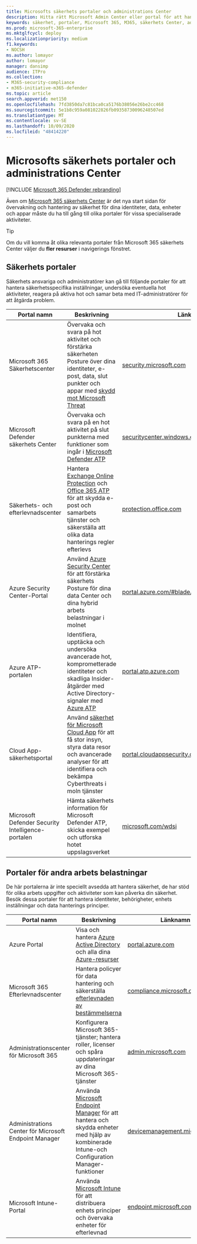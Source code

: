 ```yaml
---
title: Microsofts säkerhets portaler och administrations Center
description: Hitta rätt Microsoft Admin Center eller portal för att hantera olika tjänster relaterade till Microsoft 365-säkerhet
keywords: säkerhet, portaler, Microsoft 365, M365, säkerhets Center, administrations Center, URL, länk, MTP, Microsoft Defender ATP, Microsoft Defender säkerhets Center, Azure ATP, Office 365 ATP, MCAS, WDSI, SCC, Intune, MDM, MEM, ASC, OATP, AATP, Cloud App Security, Azure AD, Security & Compliance Center
ms.prod: microsoft-365-enterprise
ms.mktglfcycl: deploy
ms.localizationpriority: medium
f1.keywords:
- NOCSH
ms.author: lomayor
author: lomayor
manager: dansimp
audience: ITPro
ms.collection:
- M365-security-compliance
- m365-initiative-m365-defender
ms.topic: article
search.appverid: met150
ms.openlocfilehash: 7fd3850da7c81bca0ca5176b38056e26be2cc468
ms.sourcegitcommit: 5e1b8c959a081022826fb09358730096248507ed
ms.translationtype: MT
ms.contentlocale: sv-SE
ms.lasthandoff: 10/09/2020
ms.locfileid: "48414220"
---
```

# <a name="microsoft-security-portals-and-admin-centers"></a>Microsofts säkerhets portaler och administrations Center

[!INCLUDE [Microsoft 365 Defender rebranding](../includes/microsoft-defender.md)]

Även om [Microsoft 365 säkerhets Center](overview-security-center.md) är det nya start sidan för övervakning och hantering av säkerhet för dina identiteter, data, enheter och appar måste du ha till gång till olika portaler för vissa specialiserade aktiviteter.

> [!TIP] 
> Om du vill komma åt olika relevanta portaler från Microsoft 365 säkerhets Center väljer du **fler resurser** i navigerings fönstret.

## <a name="security-portals"></a>Säkerhets portaler

Säkerhets ansvariga och administratörer kan gå till följande portaler för att hantera säkerhetsspecifika inställningar, undersöka eventuella hot aktiviteter, reagera på aktiva hot och samar beta med IT-administratörer för att åtgärda problem.
<p></p>

| Portal namn | Beskrivning | Länknamn |
|---|---|---| 
| Microsoft 365 Säkerhetscenter | Övervaka och svara på hot aktivitet och förstärka säkerheten Posture över dina identiteter, e-post, data, slut punkter och appar med [skydd mot Microsoft Threat](microsoft-threat-protection.md) | [security.microsoft.com](https://security.microsoft.com/) |
| Microsoft Defender säkerhets Center | Övervaka och svara på en hot aktivitet på slut punkterna med funktioner som ingår i [Microsoft Defender ATP](https://docs.microsoft.com/windows/security/threat-protection/microsoft-defender-atp/microsoft-defender-advanced-threat-protection) | [securitycenter.windows.com](https://securitycenter.microsoft.com/) |
| Säkerhets- och efterlevnadscenter | Hantera [Exchange Online Protection](https://docs.microsoft.com/microsoft-365/security/office-365-security/exchange-online-protection-overview?view=o365-worldwide) och [Office 365 ATP](https://docs.microsoft.com/microsoft-365/security/office-365-security/office-365-atp?view=o365-worldwide) för att skydda e-post och samarbets tjänster och säkerställa att olika data hanterings regler efterlevs | [protection.office.com](https://protection.office.com) |
| Azure Security Center-Portal | Använd [Azure Security Center](https://docs.microsoft.com/azure/security-center/security-center-intro) för att förstärka säkerhets Posture för dina data Center och dina hybrid arbets belastningar i molnet | [portal.azure.com/#blade/Microsoft_Azure_Security](https://portal.azure.com/#blade/Microsoft_Azure_Security/SecurityMenuBlade/0) |
| Azure ATP-portalen | Identifiera, upptäcka och undersöka avancerade hot, komprometterade identiteter och skadliga Insider-åtgärder med Active Directory-signaler med [Azure ATP](https://docs.microsoft.com/azure-advanced-threat-protection/what-is-atp) | [portal.atp.azure.com](https://portal.atp.azure.com/) |
| Cloud App-säkerhetsportal | Använd [säkerhet för Microsoft Cloud App](https://docs.microsoft.com/cloud-app-security/what-is-cloud-app-security) för att få stor insyn, styra data resor och avancerade analyser för att identifiera och bekämpa Cyberthreats i moln tjänster | [portal.cloudappsecurity.com](https://portal.cloudappsecurity.com/) |
| Microsoft Defender Security Intelligence-portalen | Hämta säkerhets information för Microsoft Defender ATP, skicka exempel och utforska hotet uppslagsverket | [microsoft.com/wdsi](https://microsoft.com/wdsi) |

## <a name="portals-for-other-workloads"></a>Portaler för andra arbets belastningar

De här portalerna är inte speciellt avsedda att hantera säkerhet, de har stöd för olika arbets uppgifter och aktiviteter som kan påverka din säkerhet. Besök dessa portaler för att hantera identiteter, behörigheter, enhets inställningar och data hanterings principer.
<p></p>

| Portal namn | Beskrivning | Länknamn | 
|---|---|---| 
| Azure Portal | Visa och hantera [Azure Active Directory](https://docs.microsoft.com/azure/active-directory/fundamentals/active-directory-whatis) och alla dina [Azure-resurser](https://docs.microsoft.com/azure/azure-resource-manager/management/overview)  | [portal.azure.com](https://portal.azure.com/) |
| Microsoft 365 Efterlevnadscenter | Hantera policyer för data hantering och säkerställa [efterlevnaden av bestämmelserna](https://docs.microsoft.com/microsoft-365/compliance/offering-home?view=o365-worldwide) | [compliance.microsoft.com](https://compliance.microsoft.com/) |
| Administrationscenter för Microsoft 365 | Konfigurera Microsoft 365-tjänster; hantera roller, licenser och spåra uppdateringar av dina Microsoft 365-tjänster | [admin.microsoft.com](https://admin.microsoft.com/) |
| Administrations Center för Microsoft Endpoint Manager | Använda [Microsoft Endpoint Manager](https://docs.microsoft.com/mem/configmgr/) för att hantera och skydda enheter med hjälp av kombinerade Intune-och Configuration Manager-funktioner | [devicemanagement.microsoft.com](https://devicemanagement.microsoft.com/) |
| Microsoft Intune-Portal | Använda [Microsoft Intune](https://docs.microsoft.com/intune/fundamentals/what-is-intune) för att distribuera enhets principer och övervaka enheter för efterlevnad | [endpoint.microsoft.com](https://endpoint.microsoft.com/#blade/Microsoft_Intune_DeviceSettings/DevicesMenu/overview)
